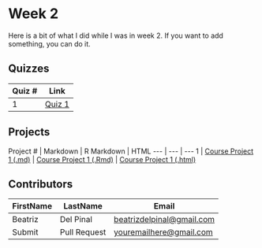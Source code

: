 # Week 2

Here is a bit of what I did while I was in week 2. If you want to add something, you can do it.

## Quizzes
Quiz # | Link 
--- | --- 
1 | [Quiz 1]()

## Projects 
Project # | Markdown | R Markdown | HTML
--- | --- | ---
1 |  [Course Project 1 (.md)][1]  | [Course Project 1 (.Rmd)][2] | [Course Project 1 (.html)][3]

[1]: https://github.com/bea314/CourseraDS.git "Markdown file"
[2]: https://github.com/bea314/CourseraDS.git "R Markdown file"
[3]: https://github.com/bea314/CourseraDS.git "HTML file"

## Contributors
FirstName | LastName | Email
--- | --- | ---
Beatriz |  Del Pinal |  <beatrizdelpinal@gmail.com>
Submit |  Pull Request | <youremailhere@gmail.com>
